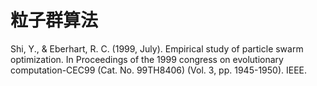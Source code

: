 粒子群算法
==========

Shi, Y., & Eberhart, R. C. (1999, July). Empirical study of particle swarm optimization. In Proceedings of the 1999 congress on evolutionary computation-CEC99 (Cat. No. 99TH8406) (Vol. 3, pp. 1945-1950). IEEE.

### 